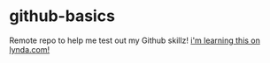 # github-basics
Remote repo to help me test out my Github skillz!
[i'm learning this on lynda.com!](http://www.lynda.com)
